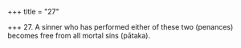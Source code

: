 +++
title = "27"

+++
27. A sinner who has performed either of these two (penances) becomes free from all mortal sins (pātaka).
